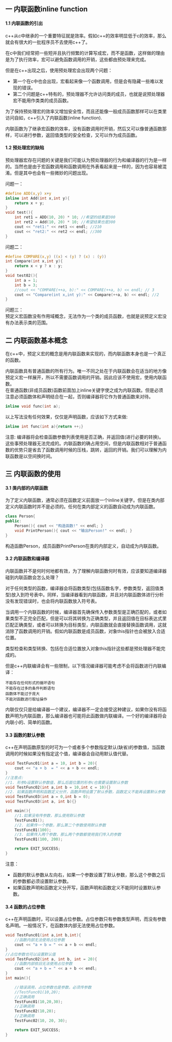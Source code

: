 ## 一 内联函数inline function

#### 1.1 内联函数的引出

c++从c中继承的一个重要特征就是效率。假如c++的效率明显低于c的效率，那么就会有很大的一批程序员不去使用c++了。  

在c中我们经常把一些短并且执行频繁的计算写成宏，而不是函数，这样做的理由是为了执行效率，宏可以避免函数调用的开销，这些都由预处理来完成。  

但是在c++出现之后，使用预处理宏会出现两个问题：
- 第一个在c中也会出现，宏看起来像一个函数调用，但是会有隐藏一些难以发现的错误。
- 第二个问题是c++特有的，预处理器不允许访问类的成员，也就是说预处理器宏不能用作类类的成员函数。

为了保持预处理宏的效率又增加安全性，而且还能像一般成员函数那样可以在类里访问自如，c++引入了内联函数(inline function).  

内联函数为了继承宏函数的效率，没有函数调用时开销，然后又可以像普通函数那样，可以进行参数，返回值类型的安全检查，又可以作为成员函数。  

#### 1.2 预处理宏的缺陷

预处理器宏存在问题的关键是我们可能认为预处理器的行为和编译器的行为是一样的。当然也是由于宏函数调用和函数调用在外表看起来是一样的，因为也容易被混淆。但是其中也会有一些微妙的问题出现。  

问题一：
```c
#define ADD(x,y) x+y
inline int Add(int x,int y){
	return x + y;
}
void test(){
	int ret1 = ADD(10, 20) * 10; //希望的结果是300
	int ret2 = Add(10, 20) * 10; //希望结果也是300
	cout << "ret1:" << ret1 << endl; //210
	cout << "ret2:" << ret2 << endl; //300
}
```

问题二：
```c
#define COMPARE(x,y) ((x) < (y) ? (x) : (y))
int Compare(int x,int y){
	return x < y ? x : y;
}
void test02(){
	int a = 1;
	int b = 3;
	//cout << "COMPARE(++a, b):" << COMPARE(++a, b) << endl; // 3
	cout << "Compare(int x,int y):" << Compare(++a, b) << endl; //2
}
```

问题三：  
预定义宏函数没有作用域概念，无法作为一个类的成员函数，也就是说预定义宏没有办法表示类的范围。

## 二 内联函数基本概念

在c++中，预定义宏的概念是用内联函数来实现的，而内联函数本身也是一个真正的函数。  

内联函数具有普通函数的所有行为。唯一不同之处在于内联函数会在适当的地方像预定义宏一样展开，所以不需要函数调用的开销。因此应该不使用宏，使用内联函数。    
在普通函数(非成员函数)函数前面加上inline关键字使之成为内联函数。但是必须注意必须函数体和声明结合在一起，否则编译器将它作为普通函数来对待。  

```c++
inline void func(int a);
```
以上写法没有任何效果，仅仅是声明函数，应该如下方式来做:
```c++
inline int func(int a){return ++;}
```

注意: 编译器将会检查函数参数列表使用是否正确，并返回值(进行必要的转换)。这些事预处理器无法完成的。内联函数的确占用空间，但是内联函数相对于普通函数的优势只是省去了函数调用时候的压栈，跳转，返回的开销。我们可以理解为内联函数是以空间换时间。

## 三 内联函数的使用

#### 3.1 类内部的内联函数

为了定义内联函数，通常必须在函数定义前面放一个inline关键字。但是在类内部定义内联函数时并不是必须的。任何在类内部定义的函数自动成为内联函数。
```c++
class Person{
public:
	Person(){ cout << "构造函数!" << endl; }
	void PrintPerson(){ cout << "输出Person!" << endl; }
}
```
构造函数Person，成员函数PrintPerson在类的内部定义，自动成为内联函数。

#### 3.2  内联函数和编译器

内联函数并不是何时何地都有效，为了理解内联函数何时有效，应该要知道编译器碰到内联函数会怎么处理？  

对于任何类型的函数，编译器会将函数类型(包括函数名字，参数类型，返回值类型)放入到符号表中。同样，当编译器看到内联函数，并且对内联函数体进行分析没有发现错误时，也会将内联函数放入符号表。  
 
当调用一个内联函数的时候，编译器首先确保传入参数类型是正确匹配的，或者如果类型不正完全匹配，但是可以将其转换为正确类型，并且返回值在目标表达式里匹配正确类型，或者可以转换为目标类型，内联函数就会直接替换函数调用，这就消除了函数调用的开销。假如内联函数是成员函数，对象this指针也会被放入合适位置。  

类型检查和类型转换、包括在合适位置放入对象this指针这些都是预处理器不能完成的。  

但是c++内联编译会有一些限制，以下情况编译器可能考虑不会将函数进行内联编译：
```
不能存在任何形式的循环语句
不能存在过多的条件判断语句
函数体不能过于庞大
不能对函数进行取址操作
```
内联仅仅只是给编译器一个建议，编译器不一定会接受这种建议，如果你没有将函数声明为内联函数，那么编译器也可能将此函数做内联编译。一个好的编译器将会内联小的、简单的函数。

#### 3.3 函数的默认参数

c++在声明函数原型的时可为一个或者多个参数指定默认(缺省)的参数值，当函数调用的时候如果没有指定这个值，编译器会自动用默认值代替。
```c++
void TestFunc01(int a = 10, int b = 20){
	cout << "a + b  = " << a + b << endl;
}
//注意点:
//1. 形参b设置默认参数值，那么后面位置的形参c也需要设置默认参数
void TestFunc02(int a,int b = 10,int c = 10){}
//2. 如果函数声明和函数定义分开，函数声明设置了默认参数，函数定义不能再设置默认参数
void TestFunc03(int a = 0,int b = 0);
void TestFunc03(int a, int b){}

int main(){
	//1.如果没有传参数，那么使用默认参数
	TestFunc01();
	//2. 如果传一个参数，那么第二个参数使用默认参数
	TestFunc01(100);
	//3. 如果传入两个参数，那么两个参数都使用我们传入的参数
	TestFunc01(100, 200);

	return EXIT_SUCCESS;
}
```

注意：
- 函数的默认参数从左向右，如果一个参数设置了默认参数，那么这个参数之后的参数都必须设置默认参数。
- 如果函数声明和函数定义分开写，函数声明和函数定义不能同时设置默认参数。

#### 3.4 函数的占位参数
c++在声明函数时，可以设置占位参数。占位参数只有参数类型声明，而没有参数名声明。一般情况下，在函数体内部无法使用占位参数。
```c++
void TestFunc01(int a,int b,int){
	//函数内部无法使用占位参数
	cout << "a + b = " << a + b << endl;
}
//占位参数也可以设置默认值
void TestFunc02(int a, int b, int = 20){
	//函数内部依旧无法使用占位参数
	cout << "a + b = " << a + b << endl;
}
int main(){

	//错误调用，占位参数也是参数，必须传参数
	//TestFunc01(10,20); 
	//正确调用
	TestFunc01(10,20,30);
	//正确调用
	TestFunc02(10,20);
	//正确调用
	TestFunc02(10, 20, 30);

	return EXIT_SUCCESS;
}
```